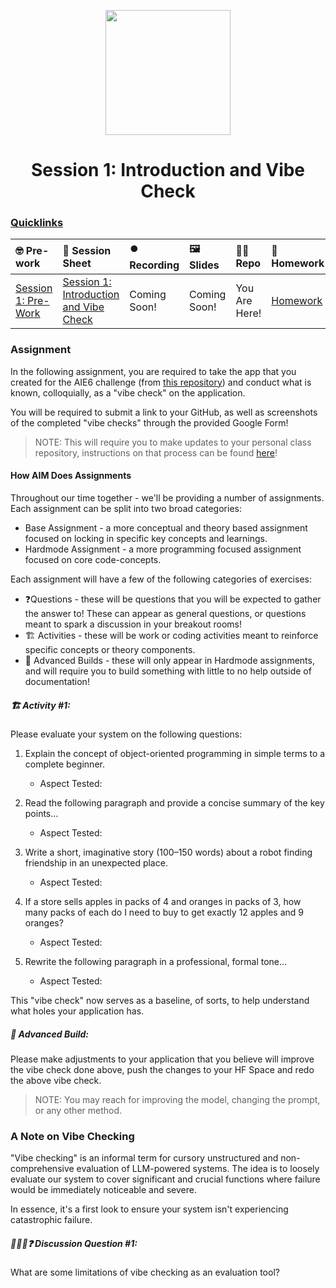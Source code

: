 <p align = "center" draggable=”false” ><img src="https://github.com/AI-Maker-Space/LLM-Dev-101/assets/37101144/d1343317-fa2f-41e1-8af1-1dbb18399719" 
     width="200px"
     height="auto"/>
</p>

<h1 align="center" id="heading">Session 1: Introduction and Vibe Check</h1>

### [Quicklinks](https://github.com/AI-Maker-Space/AIE6/tree/main/00_AIM_Quicklinks)

| 🤓 Pre-work | 📰 Session Sheet | ⏺️ Recording     | 🖼️ Slides        | 👨‍💻 Repo         | 📝 Homework      | 📁 Feedback       |
|:-----------------|:-----------------|:-----------------|:-----------------|:-----------------|:-----------------|:-----------------|
| [Session 1: Pre-Work](https://www.notion.so/Session-1-Introduction-and-Vibe-Check-1c8cd547af3d81b596bbdfb64cf4fd2f?pvs=4#1c8cd547af3d81fb96b4f625f3f8e3d6)| [Session 1: Introduction and Vibe Check](https://www.notion.so/Session-1-Introduction-and-Vibe-Check-1c8cd547af3d81b596bbdfb64cf4fd2f) | Coming Soon! | Coming Soon! | You Are Here! | [Homework](https://forms.gle/W59zjs5MQc7kbLUh9) | [AIE6 Feedback 4/1](https://forms.gle/EdzBz82yGqVYKfUw9)


### Assignment

In the following assignment, you are required to take the app that you created for the AIE6 challenge (from [this repository](https://github.com/AI-Maker-Space/Beyond-ChatGPT)) and conduct what is known, colloquially, as a "vibe check" on the application. 

You will be required to submit a link to your GitHub, as well as screenshots of the completed "vibe checks" through the provided Google Form!

> NOTE: This will require you to make updates to your personal class repository, instructions on that process can be found [here](https://github.com/AI-Maker-Space/AIE6/tree/main/00_Setting%20Up%20Git)!

#### How AIM Does Assignments
Throughout our time together - we'll be providing a number of assignments. Each assignment can be split into two broad categories:

- Base Assignment - a more conceptual and theory based assignment focused on locking in specific key concepts and learnings.
- Hardmode Assignment - a more programming focused assignment focused on core code-concepts.

Each assignment will have a few of the following categories of exercises:

- ❓Questions - these will be questions that you will be expected to gather the answer to! These can appear as general questions, or questions meant to spark a discussion in your breakout rooms!
- 🏗️ Activities - these will be work or coding activities meant to reinforce specific concepts or theory components.
- 🚧 Advanced Builds - these will only appear in Hardmode assignments, and will require you to build something with little to no help outside of documentation!

##### 🏗️ Activity #1:

Please evaluate your system on the following questions:

1. Explain the concept of object-oriented programming in simple terms to a complete beginner. 

    - Aspect Tested:
2. Read the following paragraph and provide a concise summary of the key points…
    - Aspect Tested:
3. Write a short, imaginative story (100–150 words) about a robot finding friendship in an unexpected place.
    - Aspect Tested:
4. If a store sells apples in packs of 4 and oranges in packs of 3, how many packs of each do I need to buy to get exactly 12 apples and 9 oranges?
    - Aspect Tested:
5. Rewrite the following paragraph in a professional, formal tone…
    - Aspect Tested:

This "vibe check" now serves as a baseline, of sorts, to help understand what holes your application has.

##### 🚧 Advanced Build:

Please make adjustments to your application that you believe will improve the vibe check done above, push the changes to your HF Space and redo the above vibe check.

> NOTE: You may reach for improving the model, changing the prompt, or any other method.

### A Note on Vibe Checking

"Vibe checking" is an informal term for cursory unstructured and non-comprehensive evaluation of LLM-powered systems. The idea is to loosely evaluate our system to cover significant and crucial functions where failure would be immediately noticeable and severe.

In essence, it's a first look to ensure your system isn't experiencing catastrophic failure.

##### 🧑‍🤝‍🧑❓ Discussion Question #1:

What are some limitations of vibe checking as an evaluation tool?
